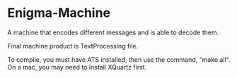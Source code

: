 # Enigma-Machine
A machine that encodes different messages and is able to decode them. 


Final machine product is TextProcessing file.


To compile, you must have ATS installed, then use the command, "make all". On a mac, you may need to install XQuartz first.
